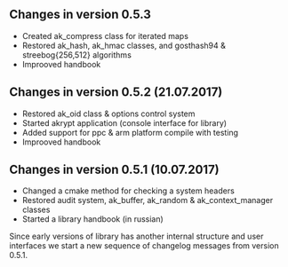 Changes in version 0.5.3
------------------------------------

   * Created ak_compress class for iterated maps
   * Restored ak_hash, ak_hmac classes, and 
     gosthash94 & streebog{256,512} algorithms
   * Improoved handbook


Changes in version 0.5.2 (21.07.2017)
-------------------------------------

   * Restored ak_oid class & options control system
   * Started akrypt application (console interface for library)
   * Added support for ppc & arm platform compile with testing
   * Improoved handbook


Changes in version 0.5.1 (10.07.2017)
-------------------------------------

   * Changed a cmake method for checking a system headers
   * Restored audit system, ak_buffer, ak_random & ak_context_manager classes
   * Started a library handbook (in russian)


Since early versions of library has another internal structure and user 
interfaces we start a new sequence of changelog messages from version 0.5.1.

